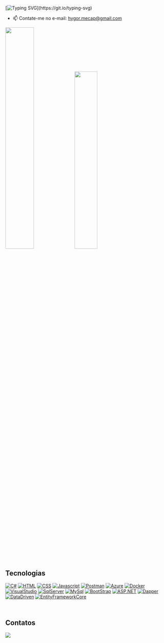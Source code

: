[![Typing SVG](https://readme-typing-svg.herokuapp.com?font=Montserrat&weight=800&pause=1000&color=A456F7&=true&vCenter=true&width=800&lines=Hygor+Data+Enginner+;+Seja+bem+vindo(a)+ao+meu+perfil!)](https://git.io/typing-svg) 

- 📫 Contate-me no e-mail: hygor.mecap@gmail.com

<div>
<picture>
<source
  srcset="https://github-readme-stats.vercel.app/api?username=HygorSX&show_icons=true&theme=midnight-purple"
/>
 <img width="42%" src="https://github-readme-stats.vercel.app/api?username=HygorSX&show_icons=true" />
</picture>
 <img width="37.6%"src="https://github-readme-stats.vercel.app/api/top-langs/?username=HygorSX&layout=compact&theme=midnight-purple" />
  </div>
  <div style="display: inline-block"><br>
    <h2>Tecnologias</h2>
    
[![C#](https://img.shields.io/badge/-C%23-512BD4?style=for-the-badge&logo=c-sharp&logoColor=white&labelColor=512BD4)](https://example.com/)
[![HTML](https://img.shields.io/badge/-HTML-512BD4?style=for-the-badge&logo=html5&logoColor=white&labelColor=512BD4)](https://example.com/)
[![CSS](https://img.shields.io/badge/-CSS-512BD4?style=for-the-badge&logo=css3&logoColor=white&labelColor=512BD4)](https://example.com/)
[![Javascript](https://img.shields.io/badge/-Javascript-512BD4?style=for-the-badge&logo=javascript&logoColor=white&labelColor=512BD4)](https://example.com/)
[![Postman](https://img.shields.io/badge/-Postman-512BD4?style=for-the-badge&logo=postman&logoColor=white&labelColor=512BD4)](https://example.com/)
[![Azure](https://img.shields.io/badge/-Azure-512BD4?style=for-the-badge&logo=microsoft-azure&logoColor=white&labelColor=512BD4)](https://example.com/)
[![Docker](https://img.shields.io/badge/-Docker-512BD4?style=for-the-badge&logo=docker&logoColor=white&labelColor=512BD4)](https://example.com/)
[![VisualStudio](https://img.shields.io/badge/-Visual_Studio-512BD4?style=for-the-badge&logo=visual-studio&logoColor=white&labelColor=512BD4)](https://example.com/)
[![SqlServer](https://img.shields.io/badge/-SqlServer-512BD4?style=for-the-badge&logo=microsoft-sql-server&logoColor=white&labelColor=512BD4)](https://example.com/)
[![MySql](https://img.shields.io/badge/-MySql-512BD4?style=for-the-badge&logo=mysql&logoColor=white&labelColor=512BD4)](https://example.com/)
[![BootStrap](https://img.shields.io/badge/-BootStrap-512BD4?style=for-the-badge&logo=bootstrap&logoColor=white&labelColor=512BD4)](https://example.com/)
[![ASP.NET](https://img.shields.io/badge/-ASP.NET-512BD4?style=for-the-badge&logo=.net&logoColor=white&labelColor=512BD4)](https://example.com/)
[![Dapper](https://img.shields.io/badge/-Dapper-512BD4?style=for-the-badge&labelColor=512BD4)](https://example.com/)
[![DataDriven](https://img.shields.io/badge/-DataDriven-512BD4?style=for-the-badge&labelColor=512BD4)](https://example.com/)
[![EntityFrameworkCore](https://img.shields.io/badge/-Entity_Framework_Core-512BD4?style=for-the-badge&logo=.net&logoColor=white&labelColor=512BD4)](https://example.com/)



  </div><br>
 <div><br>
    <h2>Contatos</h2>
  <a href="https://www.linkedin.com/in/hygor-dev-backend/" target="_blank"><img src="https://img.shields.io/badge/LinkedIn-512BD4?style=for-the-badge&logo=linkedin&logoColor=white">
   </div>    

 





